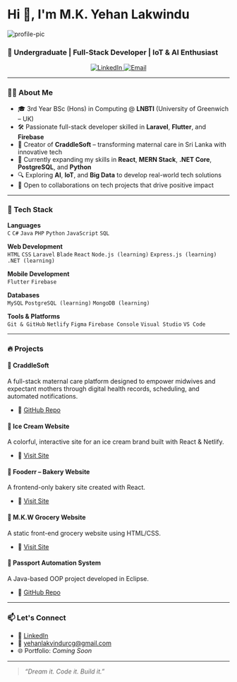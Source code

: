 # Hi 👋, I'm M.K. Yehan Lakwindu
![profile-pic](https://avatars.githubusercontent.com/u/56958200?v=4)

### 📍 Undergraduate | Full-Stack Developer | IoT & AI Enthusiast

<p align="center">
  <a href="https://www.linkedin.com/in/yehan-lakwindu/" target="_blank">
    <img src="https://img.shields.io/badge/LinkedIn-blue?logo=linkedin&logoColor=white" alt="LinkedIn" />
  </a>
  <a href="mailto:yehanlakvindurcg@gmail.com">
    <img src="https://img.shields.io/badge/Email-D14836?logo=gmail&logoColor=white" alt="Email" />
  </a>
</p>

---

### 👨‍🎓 About Me

- 🎓 3rd Year BSc (Hons) in Computing @ **LNBTI** (University of Greenwich – UK)
- 🛠️ Passionate full-stack developer skilled in **Laravel**, **Flutter**, and **Firebase**
- 🍼 Creator of **CraddleSoft** – transforming maternal care in Sri Lanka with innovative tech
- 🌱 Currently expanding my skills in **React**, **MERN Stack**, **.NET Core**, **PostgreSQL**, and **Python**
- 🔍 Exploring **AI**, **IoT**, and **Big Data** to develop real-world tech solutions
- 💬 Open to collaborations on tech projects that drive positive impact

---

### 🚀 Tech Stack

**Languages**  
`C` `C#` `Java` `PHP` `Python` `JavaScript` `SQL`

**Web Development**  
`HTML` `CSS` `Laravel` `Blade` `React` `Node.js (learning)` `Express.js (learning)` `.NET (learning)`

**Mobile Development**  
`Flutter` `Firebase`

**Databases**  
`MySQL` `PostgreSQL (learning)` `MongoDB (learning)`

**Tools & Platforms**  
`Git & GitHub` `Netlify` `Figma` `Firebase Console` `Visual Studio` `VS Code`

---

### 🔥 Projects

#### 🍼 **CraddleSoft**
A full-stack maternal care platform designed to empower midwives and expectant mothers through digital health records, scheduling, and automated notifications.
- 🔗 [GitHub Repo](https://github.com/YehanLakwindu/-A-WEB-BASED-MATERNAL-CARE-SYSTEM-FOR-MIDWIVES-AND-EXPECTANT-MOTHERS-IN-SRI-LANKA)

#### 🍨 **Ice Cream Website**  
A colorful, interactive site for an ice cream brand built with React & Netlify.
- 🔗 [Visit Site](https://ahinsaicecream.netlify.app)

#### 🧁 **Fooderr – Bakery Website**  
A frontend-only bakery site created with React.
- 🔗 [Visit Site](https://fooderr.netlify.app)

#### 🛒 **M.K.W Grocery Website**  
A static front-end grocery website using HTML/CSS.
- 🔗 [Visit Site](https://mkwgrocery.netlify.app)

#### 🧠 **Passport Automation System**  
A Java-based OOP project developed in Eclipse.
- 🔗 [GitHub Repo](https://github.com/YehanLakwindu/passport-automation-system)

---

### 📫 Let's Connect

- 💼 [LinkedIn](https://www.linkedin.com/in/yehan-lakwindu/)
- 📧 yehanlakvindurcg@gmail.com
- 🌐 Portfolio: *Coming Soon*

---

> _“Dream it. Code it. Build it.”_
